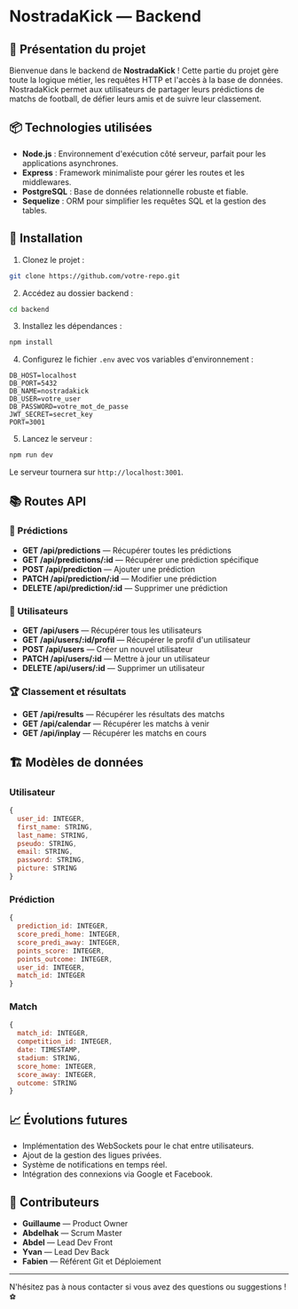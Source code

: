 # NostradaKick — Backend

## 🚀 Présentation du projet

Bienvenue dans le backend de **NostradaKick** ! Cette partie du projet gère toute la logique métier, les requêtes HTTP et l'accès à la base de données. NostradaKick permet aux utilisateurs de partager leurs prédictions de matchs de football, de défier leurs amis et de suivre leur classement.

## 📦 Technologies utilisées

- **Node.js** : Environnement d'exécution côté serveur, parfait pour les applications asynchrones.
- **Express** : Framework minimaliste pour gérer les routes et les middlewares.
- **PostgreSQL** : Base de données relationnelle robuste et fiable.
- **Sequelize** : ORM pour simplifier les requêtes SQL et la gestion des tables.

## 📡 Installation

1. Clonez le projet :

```bash
git clone https://github.com/votre-repo.git
```

2. Accédez au dossier backend :

```bash
cd backend
```

3. Installez les dépendances :

```bash
npm install
```

4. Configurez le fichier `.env` avec vos variables d'environnement :

```plaintext
DB_HOST=localhost
DB_PORT=5432
DB_NAME=nostradakick
DB_USER=votre_user
DB_PASSWORD=votre_mot_de_passe
JWT_SECRET=secret_key
PORT=3001
```

5. Lancez le serveur :

```bash
npm run dev
```

Le serveur tournera sur `http://localhost:3001`.

## 📚 Routes API

### 🎯 Prédictions

- **GET /api/predictions** — Récupérer toutes les prédictions
- **GET /api/predictions/:id** — Récupérer une prédiction spécifique
- **POST /api/prediction** — Ajouter une prédiction
- **PATCH /api/prediction/:id** — Modifier une prédiction
- **DELETE /api/prediction/:id** — Supprimer une prédiction

### 👥 Utilisateurs

- **GET /api/users** — Récupérer tous les utilisateurs
- **GET /api/users/:id/profil** — Récupérer le profil d'un utilisateur
- **POST /api/users** — Créer un nouvel utilisateur
- **PATCH /api/users/:id** — Mettre à jour un utilisateur
- **DELETE /api/users/:id** — Supprimer un utilisateur

### 🏆 Classement et résultats

- **GET /api/results** — Récupérer les résultats des matchs
- **GET /api/calendar** — Récupérer les matchs à venir
- **GET /api/inplay** — Récupérer les matchs en cours

## 🏗️ Modèles de données

### Utilisateur

```javascript
{
  user_id: INTEGER,
  first_name: STRING,
  last_name: STRING,
  pseudo: STRING,
  email: STRING,
  password: STRING,
  picture: STRING
}
```

### Prédiction

```javascript
{
  prediction_id: INTEGER,
  score_predi_home: INTEGER,
  score_predi_away: INTEGER,
  points_score: INTEGER,
  points_outcome: INTEGER,
  user_id: INTEGER,
  match_id: INTEGER
}
```

### Match

```javascript
{
  match_id: INTEGER,
  competition_id: INTEGER,
  date: TIMESTAMP,
  stadium: STRING,
  score_home: INTEGER,
  score_away: INTEGER,
  outcome: STRING
}
```

## 📈 Évolutions futures

- Implémentation des WebSockets pour le chat entre utilisateurs.
- Ajout de la gestion des ligues privées.
- Système de notifications en temps réel.
- Intégration des connexions via Google et Facebook.

## 🤝 Contributeurs

- **Guillaume** — Product Owner
- **Abdelhak** — Scrum Master
- **Abdel** — Lead Dev Front
- **Yvan** — Lead Dev Back
- **Fabien** — Référent Git et Déploiement

---

N'hésitez pas à nous contacter si vous avez des questions ou suggestions ! ⚽

